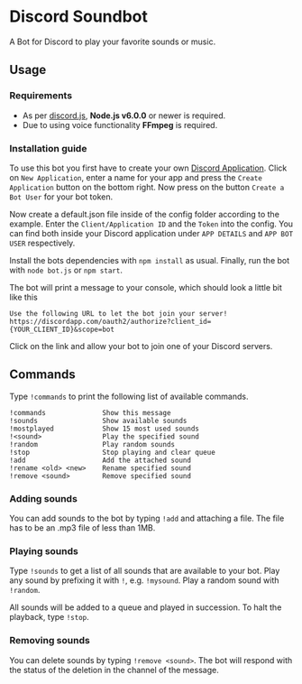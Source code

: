 Discord Soundbot
================

A Bot for Discord to play your favorite sounds or music.

## Usage

### Requirements

+ As per [discord.js](https://github.com/hydrabolt/discord.js#installation), **Node.js v6.0.0** or newer is required.
+ Due to using voice functionality **FFmpeg** is required.


### Installation guide

To use this bot you first have to create your own [Discord Application](https://discordapp.com/developers/applications/me). Click on `New Application`, enter a name for your app and press the `Create Application` button on the bottom right. Now press on the button `Create a Bot User` for your bot token.

Now create a default.json file inside of the config folder according to the example. Enter the `Client/Application ID` and the `Token` into the config. You can find both inside your Discord application under `APP DETAILS` and `APP BOT USER` respectively.

Install the bots dependencies with `npm install` as usual.
Finally, run the bot with `node bot.js` or `npm start`.

The bot will print a message to your console, which should look a little bit like this

```
Use the following URL to let the bot join your server!
https://discordapp.com/oauth2/authorize?client_id={YOUR_CLIENT_ID}&scope=bot
```

Click on the link and allow your bot to join one of your Discord servers.

## Commands

Type `!commands` to print the following list of available commands.

```
!commands              Show this message
!sounds                Show available sounds
!mostplayed            Show 15 most used sounds
!<sound>               Play the specified sound
!random                Play random sounds
!stop                  Stop playing and clear queue
!add                   Add the attached sound
!rename <old> <new>    Rename specified sound
!remove <sound>        Remove specified sound
```

### Adding sounds

You can add sounds to the bot by typing `!add` and attaching a file. The file has to be an .mp3 file of less than 1MB.

### Playing sounds

Type `!sounds` to get a list of all sounds that are available to your bot. Play any sound by prefixing it with `!`, e.g. `!mysound`. Play a random sound with `!random`.

All sounds will be added to a queue and played in succession. To halt the playback, type `!stop`.

### Removing sounds

You can delete sounds by typing `!remove <sound>`. The bot will respond with the status of the deletion in the channel of the message.
